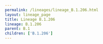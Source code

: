 ```yaml
---
permalink: /lineages/lineage_B.1.206.html
layout: lineage_page
title: Lineage B.1.206
lineage: B.1.206
parent: B.1
children: ['B.1.206']
---
```

